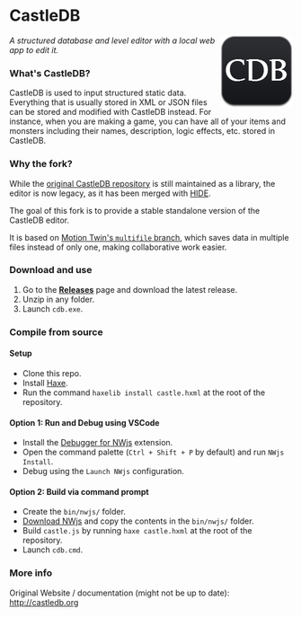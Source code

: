 CastleDB
========
<img src="./img/icon_hd.png" align=right>

_A structured database and level editor with a local web app to edit it._

### What's CastleDB?
CastleDB is used to input structured static data. Everything that is usually stored in XML or JSON files can be stored and modified with CastleDB instead. For instance, when you are making a game, you can have all of your items and monsters including their names, description, logic effects, etc. stored in CastleDB.

### Why the fork?
While the [original CastleDB repository](https://github.com/ncannasse/castle) is still maintained as a library, the editor is now legacy, as it has been merged with [HIDE](https://github.com/heapsio/hide).

The goal of this fork is to provide a stable standalone version of the CastleDB editor.

It is based on [Motion Twin's `multifile` branch](https://github.com/motion-twin/castle/tree/multifile), which saves data in multiple files instead of only one, making collaborative work easier.

### Download and use

1. Go to the **[Releases](https://github.com/Orso2p2n/castle-multifile/releases)** page and download the latest release.
2. Unzip in any folder.
3. Launch `cdb.exe`.

### Compile from source

#### Setup
- Clone this repo.
- Install [Haxe](https://haxe.org).
- Run the command `haxelib install castle.hxml` at the root of the repository.

#### Option 1: Run and Debug using VSCode
- Install the [Debugger for NWjs](https://marketplace.visualstudio.com/items?itemName=ruakr.vsc-nwjs) extension.
- Open the command palette (`Ctrl + Shift + P` by default) and run `NWjs Install`.
- Debug using the `Launch NWjs` configuration.

#### Option 2: Build via command prompt
- Create the `bin/nwjs/` folder. 
- [Download NWjs](http://nwjs.io) and copy the contents in the `bin/nwjs/` folder.
- Build `castle.js` by running `haxe castle.hxml` at the root of the repository.
- Launch `cdb.cmd`.

### More info
Original Website / documentation (might not be up to date): http://castledb.org

